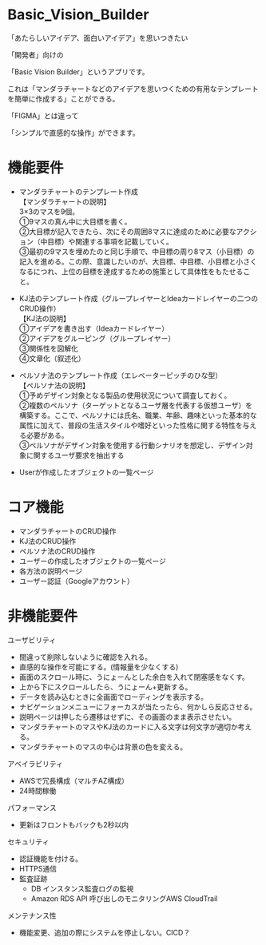 # Basic_Vision_Builder

「あたらしいアイデア、面白いアイデア」を思いつきたい

「開発者」向けの

「Basic Vision Builder」というアプリです。

これは「マンダラチャートなどのアイデアを思いつくための有用なテンプレートを簡単に作成する」ことができる。

「FIGMA」とは違って

「シンプルで直感的な操作」ができます。

# 機能要件

- マンダラチャートのテンプレート作成<br>
【マンダラチャートの説明】<br>
3×3のマスを9個。<br>
①9マスの真ん中に大目標を書く。<br>
②大目標が記入できたら、次にその周囲8マスに達成のために必要なアクション（中目標）や関連する事項を記載していく。<br>
③最初の9マスを埋めたのと同じ手順で、中目標の周り8マス（小目標）の記入を進める。この際、意識したいのが、大目標、中目標、小目標と小さくなるにつれ、上位の目標を達成するための施策として具体性をもたせること。<br>

- KJ法のテンプレート作成（グループレイヤーとIdeaカードレイヤーの二つのCRUD操作）<br>
【KJ法の説明】<br>
①アイデアを書き出す（Ideaカードレイヤー）<br>
②アイデアをグルーピング（グループレイヤー）<br>
③関係性を図解化<br>
④文章化（叙述化）<br>

- ペルソナ法のテンプレート作成（エレベーターピッチのひな型）<br>
【ペルソナ法の説明】<br>
①予めデザイン対象となる製品の使用状況について調査しておく。<br>
②複数のペルソナ（ターゲットとなるユーザ層を代表する仮想ユーザ）を構築する。ここで、ペルソナには氏名、職業、年齢、趣味といった基本的な属性に加えて、普段の生活スタイルや嗜好といった性格に関する特性を与える必要がある。<br>
③ペルソナがデザイン対象を使用する行動シナリオを想定し、デザイン対象に関するユーザ要求を抽出する<br>

- Userが作成したオブジェクトの一覧ページ

# コア機能

- マンダラチャートのCRUD操作
- KJ法のCRUD操作
- ペルソナ法のCRUD操作
- ユーザーの作成したオブジェクトの一覧ページ
- 各方法の説明ページ
- ユーザー認証（Googleアカウント）

# 非機能要件

ユーザビリティ

- 間違って削除しないように確認を入れる。
- 直感的な操作を可能にする。(情報量を少なくする)
- 画面のスクロール時に、うにょーんとした余白を入れて閉塞感をなくす。
- 上から下にスクロールしたら、うにょーん+更新する。
- データを読み込むときに全画面でローディングを表示する。
- ナビゲーションメニューにフォーカスが当たったら、何かしら反応させる。
- 説明ページは押したら遷移はせずに、その画面のまま表示させたい。
- マンダラチャートのマスやKJ法のカードに入る文字は何文字が適切か考える。
- マンダラチャートのマスの中心は背景の色を変える。

アベイラビリティ

- AWSで冗長構成（マルチAZ構成）
- 24時間稼働

パフォーマンス

- 更新はフロントもバックも2秒以内

セキュリティ

- 認証機能を付ける。
- HTTPS通信
- 監査証跡
    - DB インスタンス監査ログの監視
    - Amazon RDS API 呼び出しのモニタリングAWS CloudTrail

メンテナンス性

- 機能変更、追加の際にシステムを停止しない。CICD？
